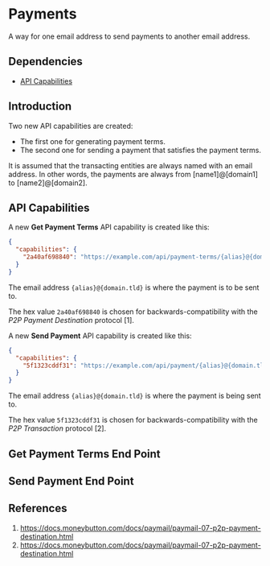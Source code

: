 # Payments

A way for one email address to send payments to another email address.

## Dependencies

* [API Capabilities](./2001-api-capabilities.md)

## Introduction

Two new API capabilities are created:

* The first one for generating payment terms.
* The second one for sending a payment that satisfies the payment terms.

It is assumed that the transacting entities are always named with an email
address. In other words, the payments are always from [name1]@[domain1] to
[name2]@[domain2].

## API Capabilities

A new **Get Payment Terms** API capability is created like this:

```json
{
  "capabilities": {
    "2a40af698840": "https://example.com/api/payment-terms/{alias}@{domain.tld}"
  }
}
```

The email address ```{alias}@{domain.tld}``` is where the payment is to be sent to.

The hex value ```2a40af698840``` is chosen for backwards-compatibility with the
*P2P Payment Destination* protocol [1].

A new **Send Payment** API capability is created like this:

```json
{
  "capabilities": {
    "5f1323cddf31": "https://example.com/api/payment/{alias}@{domain.tld}"
  }
}
```

The email address ```{alias}@{domain.tld}``` is where the payment is being sent to.

The hex value ```5f1323cddf31``` is chosen for backwards-compatibility with the
*P2P Transaction* protocol [2].

## Get Payment Terms End Point

## Send Payment End Point

## References

1. https://docs.moneybutton.com/docs/paymail/paymail-07-p2p-payment-destination.html
2. https://docs.moneybutton.com/docs/paymail/paymail-07-p2p-payment-destination.html